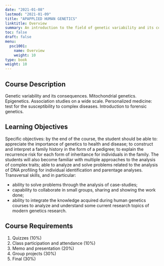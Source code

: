 ```yaml
---
date: "2021-01-08"
lastmod: "2021-01-09"
title: "APAPPLIED HUMAN GENETICS"
linktitle: Overview
summary: An introduction to the field of genetic variability and its consequences  
toc: false
draft: false
menu:
  psc1001:
    name: Overview
    weight: 10
type: book
weight: 10
---
```


## Course Description

Genetic variability and its consequences. Mitochondrial genetics. Epigenetics. Association studies on a wide scale. Personalized medicine: test for the susceptibility to complex diseases. Introduction to forensic genetics.

## Learning Objectives

Specific objectives: by the end of the course, the student should be able to:
appreciate the importance of genetics to health and disease; to construct and interpret a family history in the form of a pedigree; to explain the recurrence risk for each form of inheritance for individuals in the family. The students will also become familiar with multiple approaches to the analysis of complex traits; able to analyze and solve problems related to the analysis of DNA profiling for individual identification and parentage analyses.
Transversal skills, and in particular:
- ability to solve problems through the analysis of case-studies;
- capability to collaborate in small groups, sharing and showing the work done;
- ability to integrate the knowledge acquired during human genetics courses to analyze and understand some current research topics of modern genetics research.

## Course Requirements

1)	Quizzes (10%)
2)	Class participation and attendance (10%)
3)	Memo and presentation (20%)
4)	Group projects (30%)
5)	Final (30%)






